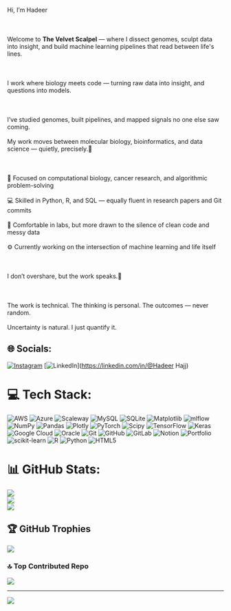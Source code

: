 Hi, I’m Hadeer <br/>  
<br/>  
Welcome to **The Velvet Scalpel** — where I dissect genomes, sculpt data into insight, and build machine learning pipelines that read between life's lines.<br/>  
<br/>  
I work where biology meets code — turning raw data into insight, and questions into models.<br/>  
<br/>  
I’ve studied genomes, built pipelines, and mapped signals no one else saw coming.<br/>  
My work moves between molecular biology, bioinformatics, and data science — quietly, precisely.🦉<br/>  
<br/>  
🧠 Focused on computational biology, cancer research, and algorithmic problem-solving<br/>  
💻 Skilled in Python, R, and SQL — equally fluent in research papers and Git commits<br/>  
🐍 Comfortable in labs, but more drawn to the silence of clean code and messy data<br/>  
⚙️ Currently working on the intersection of machine learning and life itself<br/>  
<br/>  
I don’t overshare, but the work speaks.🖤<br/>  
<br/>  
The work is technical. The thinking is personal. The outcomes — never random.<br/>  
Uncertainty is natural. I just quantify it.



## 🌐 Socials:
[![Instagram](https://img.shields.io/badge/Instagram-%23E4405F.svg?logo=Instagram&logoColor=white)](https://instagram.com/@HVDEER) [![LinkedIn](https://img.shields.io/badge/LinkedIn-%230077B5.svg?logo=linkedin&logoColor=white)](https://linkedin.com/in/@Hadeer Hajj) 

# 💻 Tech Stack:
![AWS](https://img.shields.io/badge/AWS-%23FF9900.svg?style=for-the-badge&logo=amazon-aws&logoColor=white) ![Azure](https://img.shields.io/badge/azure-%230072C6.svg?style=for-the-badge&logo=microsoftazure&logoColor=white) ![Scaleway](https://img.shields.io/badge/SCALEWAY-%234f0599.svg?style=for-the-badge&logo=scaleway&logoColor=white) ![MySQL](https://img.shields.io/badge/mysql-4479A1.svg?style=for-the-badge&logo=mysql&logoColor=white) ![SQLite](https://img.shields.io/badge/sqlite-%2307405e.svg?style=for-the-badge&logo=sqlite&logoColor=white) ![Matplotlib](https://img.shields.io/badge/Matplotlib-%23ffffff.svg?style=for-the-badge&logo=Matplotlib&logoColor=black) ![mlflow](https://img.shields.io/badge/mlflow-%23d9ead3.svg?style=for-the-badge&logo=numpy&logoColor=blue) ![NumPy](https://img.shields.io/badge/numpy-%23013243.svg?style=for-the-badge&logo=numpy&logoColor=white) ![Pandas](https://img.shields.io/badge/pandas-%23150458.svg?style=for-the-badge&logo=pandas&logoColor=white) ![Plotly](https://img.shields.io/badge/Plotly-%233F4F75.svg?style=for-the-badge&logo=plotly&logoColor=white) ![PyTorch](https://img.shields.io/badge/PyTorch-%23EE4C2C.svg?style=for-the-badge&logo=PyTorch&logoColor=white) ![Scipy](https://img.shields.io/badge/SciPy-%230C55A5.svg?style=for-the-badge&logo=scipy&logoColor=%white) ![TensorFlow](https://img.shields.io/badge/TensorFlow-%23FF6F00.svg?style=for-the-badge&logo=TensorFlow&logoColor=white) ![Keras](https://img.shields.io/badge/Keras-%23D00000.svg?style=for-the-badge&logo=Keras&logoColor=white) ![Google Cloud](https://img.shields.io/badge/GoogleCloud-%234285F4.svg?style=for-the-badge&logo=google-cloud&logoColor=white) ![Oracle](https://img.shields.io/badge/Oracle-F80000?style=for-the-badge&logo=oracle&logoColor=white) ![Git](https://img.shields.io/badge/git-%23F05033.svg?style=for-the-badge&logo=git&logoColor=white) ![GitHub](https://img.shields.io/badge/github-%23121011.svg?style=for-the-badge&logo=github&logoColor=white) ![GitLab](https://img.shields.io/badge/gitlab-%23181717.svg?style=for-the-badge&logo=gitlab&logoColor=white) ![Notion](https://img.shields.io/badge/Notion-%23000000.svg?style=for-the-badge&logo=notion&logoColor=white) ![Portfolio](https://img.shields.io/badge/Portfolio-%23000000.svg?style=for-the-badge&logo=firefox&logoColor=#FF7139) ![scikit-learn](https://img.shields.io/badge/scikit--learn-%23F7931E.svg?style=for-the-badge&logo=scikit-learn&logoColor=white) ![R](https://img.shields.io/badge/r-%23276DC3.svg?style=for-the-badge&logo=r&logoColor=white) ![Python](https://img.shields.io/badge/python-3670A0?style=for-the-badge&logo=python&logoColor=ffdd54) ![HTML5](https://img.shields.io/badge/html5-%23E34F26.svg?style=for-the-badge&logo=html5&logoColor=white)
# 📊 GitHub Stats:
![](https://github-readme-stats.vercel.app/api?username=HVDEER&theme=moltack&hide_border=false&include_all_commits=false&count_private=false)<br/>
![](https://nirzak-streak-stats.vercel.app/?user=HVDEER&theme=moltack&hide_border=false)<br/>
![](https://github-readme-stats.vercel.app/api/top-langs/?username=HVDEER&theme=moltack&hide_border=false&include_all_commits=false&count_private=false&layout=compact)

## 🏆 GitHub Trophies
![](https://github-profile-trophy.vercel.app/?username=HVDEER&theme=moltack&no-frame=false&no-bg=false&margin-w=4)

### 🔝 Top Contributed Repo
![](https://github-contributor-stats.vercel.app/api?username=HVDEER&limit=5&theme=moltack&combine_all_yearly_contributions=true)

---
[![](https://visitcount.itsvg.in/api?id=HVDEER&icon=1&color=4)](https://visitcount.itsvg.in)

<!-- Proudly created with GPRM ( https://gprm.itsvg.in ) -->
